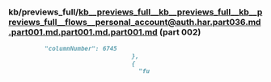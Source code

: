 ### kb/previews_full/kb__previews_full__kb__previews_full__kb__previews_full__flows__personal_account@auth.har.part036.md.part001.md.part001.md.part001.md (part 002)

```md
          "columnNumber": 6745
                                  },
                                  {
                                    "fu
```

```
